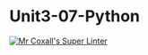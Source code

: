 # Unit3-07-Python
[![Mr Coxall's Super Linter](https://github.com/TEJ2O-Enginering-Alexander-Mehertab/Unit3-07-Python/workflows/Mr%20Coxall's%20Super%20Linter/badge.svg)](https://github.com/TEJ2O-Enginering-Alexander-Mehertab/Unit3-07-Python/actions/)
